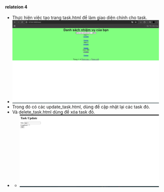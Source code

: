 #### relateion 4
- Thực hiện việc tạo trang task.html để làm giao diện chính cho task.
- !['Trang nhiệm vụ'](image/image8_task.jpg)
- Trong đó có các update_task.html, dùng để cập nhật lại các task đó.
- Và delete_task.html dùng để xóa task đó.
- - !['Trang nhiệm vụ'](image/image9_update_task.jpg)
